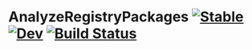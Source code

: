 # AnalyzeRegistryPackages [![Stable](https://img.shields.io/badge/docs-stable-blue.svg)](https://MarkNahabedian.github.io/AnalyzeRegistryPackages.jl/stable/) [![Dev](https://img.shields.io/badge/docs-dev-blue.svg)](https://MarkNahabedian.github.io/AnalyzeRegistryPackages.jl/dev/) [![Build Status](https://github.com/MarkNahabedian/AnalyzeRegistryPackages.jl/actions/workflows/CI.yml/badge.svg?branch=main)](https://github.com/MarkNahabedian/AnalyzeRegistryPackages.jl/actions/workflows/CI.yml?query=branch%3Amain)
